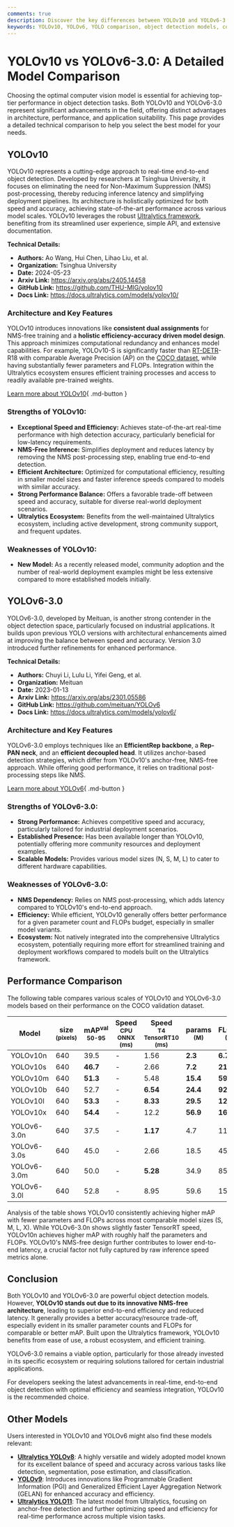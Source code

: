 ```yaml
---
comments: true
description: Discover the key differences between YOLOv10 and YOLOv6-3.0, including architecture, performance benchmarks, and ideal use cases for object detection.
keywords: YOLOv10, YOLOv6, YOLO comparison, object detection models, computer vision, deep learning, benchmark, NMS-free, model architecture, Ultralytics
---
```


# YOLOv10 vs YOLOv6-3.0: A Detailed Model Comparison

Choosing the optimal computer vision model is essential for achieving top-tier performance in object detection tasks. Both YOLOv10 and YOLOv6-3.0 represent significant advancements in the field, offering distinct advantages in architecture, performance, and application suitability. This page provides a detailed technical comparison to help you select the best model for your needs.

<script async src="https://cdn.jsdelivr.net/npm/chart.js"></script>
<script defer src="../../javascript/benchmark.js"></script>

<canvas id="modelComparisonChart" width="1024" height="400" active-models='["YOLOv10", "YOLOv6-3.0"]'></canvas>

## YOLOv10

YOLOv10 represents a cutting-edge approach to real-time end-to-end object detection. Developed by researchers at Tsinghua University, it focuses on eliminating the need for Non-Maximum Suppression (NMS) post-processing, thereby reducing inference latency and simplifying deployment pipelines. Its architecture is holistically optimized for both speed and accuracy, achieving state-of-the-art performance across various model scales. YOLOv10 leverages the robust [Ultralytics framework](https://docs.ultralytics.com/), benefiting from its streamlined user experience, simple API, and extensive documentation.

**Technical Details:**

- **Authors:** Ao Wang, Hui Chen, Lihao Liu, et al.
- **Organization:** Tsinghua University
- **Date:** 2024-05-23
- **Arxiv Link:** <https://arxiv.org/abs/2405.14458>
- **GitHub Link:** <https://github.com/THU-MIG/yolov10>
- **Docs Link:** <https://docs.ultralytics.com/models/yolov10/>

### Architecture and Key Features

YOLOv10 introduces innovations like **consistent dual assignments** for NMS-free training and a **holistic efficiency-accuracy driven model design**. This approach minimizes computational redundancy and enhances model capabilities. For example, YOLOv10-S is significantly faster than [RT-DETR](https://docs.ultralytics.com/models/rtdetr/)-R18 with comparable Average Precision (AP) on the [COCO dataset](https://docs.ultralytics.com/datasets/detect/coco/), while having substantially fewer parameters and FLOPs. Integration within the Ultralytics ecosystem ensures efficient training processes and access to readily available pre-trained weights.

[Learn more about YOLOv10](https://docs.ultralytics.com/models/yolov10/){ .md-button }

### Strengths of YOLOv10:

- **Exceptional Speed and Efficiency:** Achieves state-of-the-art real-time performance with high detection accuracy, particularly beneficial for low-latency requirements.
- **NMS-Free Inference:** Simplifies deployment and reduces latency by removing the NMS post-processing step, enabling true end-to-end detection.
- **Efficient Architecture:** Optimized for computational efficiency, resulting in smaller model sizes and faster inference speeds compared to models with similar accuracy.
- **Strong Performance Balance:** Offers a favorable trade-off between speed and accuracy, suitable for diverse real-world deployment scenarios.
- **Ultralytics Ecosystem:** Benefits from the well-maintained Ultralytics ecosystem, including active development, strong community support, and frequent updates.

### Weaknesses of YOLOv10:

- **New Model:** As a recently released model, community adoption and the number of real-world deployment examples might be less extensive compared to more established models initially.

## YOLOv6-3.0

YOLOv6-3.0, developed by Meituan, is another strong contender in the object detection space, particularly focused on industrial applications. It builds upon previous YOLO versions with architectural enhancements aimed at improving the balance between speed and accuracy. Version 3.0 introduced further refinements for enhanced performance.

**Technical Details:**

- **Authors:** Chuyi Li, Lulu Li, Yifei Geng, et al.
- **Organization:** Meituan
- **Date:** 2023-01-13
- **Arxiv Link:** <https://arxiv.org/abs/2301.05586>
- **GitHub Link:** <https://github.com/meituan/YOLOv6>
- **Docs Link:** <https://docs.ultralytics.com/models/yolov6/>

### Architecture and Key Features

YOLOv6-3.0 employs techniques like an **EfficientRep backbone**, a **Rep-PAN neck**, and an **efficient decoupled head**. It utilizes anchor-based detection strategies, which differ from YOLOv10's anchor-free, NMS-free approach. While offering good performance, it relies on traditional post-processing steps like NMS.

[Learn more about YOLOv6](https://docs.ultralytics.com/models/yolov6/){ .md-button }

### Strengths of YOLOv6-3.0:

- **Strong Performance:** Achieves competitive speed and accuracy, particularly tailored for industrial deployment scenarios.
- **Established Presence:** Has been available longer than YOLOv10, potentially offering more community resources and deployment examples.
- **Scalable Models:** Provides various model sizes (N, S, M, L) to cater to different hardware capabilities.

### Weaknesses of YOLOv6-3.0:

- **NMS Dependency:** Relies on NMS post-processing, which adds latency compared to YOLOv10's end-to-end approach.
- **Efficiency:** While efficient, YOLOv10 generally offers better performance for a given parameter count and FLOPs budget, especially in smaller model variants.
- **Ecosystem:** Not natively integrated into the comprehensive Ultralytics ecosystem, potentially requiring more effort for streamlined training and deployment workflows compared to models built on the Ultralytics framework.

## Performance Comparison

The following table compares various scales of YOLOv10 and YOLOv6-3.0 models based on their performance on the COCO validation dataset.

| Model       | size<br><sup>(pixels) | mAP<sup>val<br>50-95 | Speed<br><sup>CPU ONNX<br>(ms) | Speed<br><sup>T4 TensorRT10<br>(ms) | params<br><sup>(M) | FLOPs<br><sup>(B) |
| ----------- | --------------------- | -------------------- | ------------------------------ | ----------------------------------- | ------------------ | ----------------- |
| YOLOv10n    | 640                   | 39.5                 | -                              | 1.56                                | **2.3**            | **6.7**           |
| YOLOv10s    | 640                   | **46.7**             | -                              | 2.66                                | **7.2**            | **21.6**          |
| YOLOv10m    | 640                   | **51.3**             | -                              | 5.48                                | **15.4**           | **59.1**          |
| YOLOv10b    | 640                   | 52.7                 | -                              | **6.54**                            | **24.4**           | **92.0**          |
| YOLOv10l    | 640                   | **53.3**             | -                              | **8.33**                            | **29.5**           | **120.3**         |
| YOLOv10x    | 640                   | **54.4**             | -                              | 12.2                                | **56.9**           | **160.4**         |
|             |                       |                      |                                |                                     |                    |                   |
| YOLOv6-3.0n | 640                   | 37.5                 | -                              | **1.17**                            | 4.7                | 11.4              |
| YOLOv6-3.0s | 640                   | 45.0                 | -                              | 2.66                                | 18.5               | 45.3              |
| YOLOv6-3.0m | 640                   | 50.0                 | -                              | **5.28**                            | 34.9               | 85.8              |
| YOLOv6-3.0l | 640                   | 52.8                 | -                              | 8.95                                | 59.6               | 150.7             |

Analysis of the table shows YOLOv10 consistently achieving higher mAP with fewer parameters and FLOPs across most comparable model sizes (S, M, L, X). While YOLOv6-3.0n shows slightly faster TensorRT speed, YOLOv10n achieves higher mAP with roughly half the parameters and FLOPs. YOLOv10's NMS-free design further contributes to lower end-to-end latency, a crucial factor not fully captured by raw inference speed metrics alone.

## Conclusion

Both YOLOv10 and YOLOv6-3.0 are powerful object detection models. However, **YOLOv10 stands out due to its innovative NMS-free architecture**, leading to superior end-to-end efficiency and reduced latency. It generally provides a better accuracy/resource trade-off, especially evident in its smaller parameter counts and FLOPs for comparable or better mAP. Built upon the Ultralytics framework, YOLOv10 benefits from ease of use, a robust ecosystem, and efficient training.

YOLOv6-3.0 remains a viable option, particularly for those already invested in its specific ecosystem or requiring solutions tailored for certain industrial applications.

For developers seeking the latest advancements in real-time, end-to-end object detection with optimal efficiency and seamless integration, YOLOv10 is the recommended choice.

## Other Models

Users interested in YOLOv10 and YOLOv6 might also find these models relevant:

- **[Ultralytics YOLOv8](https://docs.ultralytics.com/models/yolov8/)**: A highly versatile and widely adopted model known for its excellent balance of speed and accuracy across various tasks like detection, segmentation, pose estimation, and classification.
- **[YOLOv9](https://docs.ultralytics.com/models/yolov9/)**: Introduces innovations like Programmable Gradient Information (PGI) and Generalized Efficient Layer Aggregation Network (GELAN) for enhanced accuracy and efficiency.
- **[Ultralytics YOLO11](https://docs.ultralytics.com/models/yolo11/)**: The latest model from Ultralytics, focusing on anchor-free detection and further optimizing speed and efficiency for real-time performance across multiple vision tasks.
